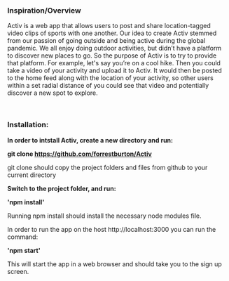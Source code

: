 ### Inspiration/Overview

Activ is a web app that allows users to post and share location-tagged video clips of sports with one another. Our idea to create Activ stemmed from our passion of going outside and being active during the global pandemic. We all enjoy doing outdoor activities, but didn’t have a platform to discover new places to go. So the purpose of Activ is to try to provide that platform. For example, let's say you’re on a cool hike. Then you could take a video of your activity and upload it to Activ. It would then be posted to the home feed along with the location of your activity, so other users within a set radial distance of you could see that video and potentially discover a new spot to explore.

<br/>

### Installation:

**In order to intstall Activ, create a new directory and run:**

**git clone https://github.com/forrestburton/Activ**

git clone should copy the project folders and files from github to your current directory

**Switch to the project folder, and run:**

**'npm install'**

Running npm install should install the necessary node modules file.

In order to run the app on the host http://localhost:3000 you can run the command:

**'npm start'**

This will start the app in a web browser and should take you to the sign up screen.
